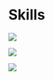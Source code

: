 # Skills
![](https://skillicons.dev/icons?i=java,spring,idea&theme=light)

![](https://skillicons.dev/icons?i=postgres,hibernate,maven&theme=light)

![](https://skillicons.dev/icons?i=docker,github,rabbitmq&theme=light)

